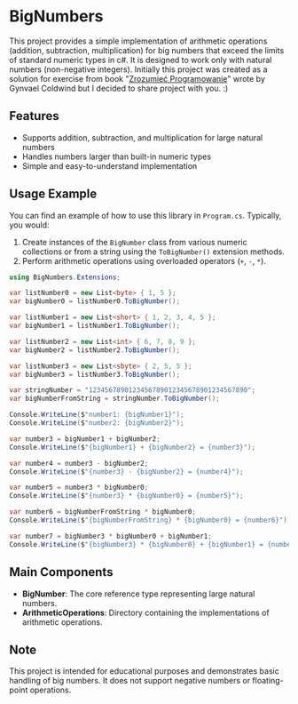 # BigNumbers

This project provides a simple implementation of arithmetic operations (addition, subtraction, multiplication) for big numbers that exceed the limits of standard numeric types in c#. It is designed to work only with natural numbers (non-negative integers).
Initially this project was created as a solution for exercise from book "[Zrozumieć Programowanie](https://zrozumiecprogramowanie.pl/#/mainPage)" wrote by Gynvael Coldwind but I decided to share project with you. :)

## Features

- Supports addition, subtraction, and multiplication for large natural numbers
- Handles numbers larger than built-in numeric types
- Simple and easy-to-understand implementation

## Usage Example

You can find an example of how to use this library in `Program.cs`. Typically, you would:

1. Create instances of the `BigNumber` class from various numeric collections or from a string using the `ToBigNumber()` extension methods.
2. Perform arithmetic operations using overloaded operators (`+`, `-`, `*`).

```csharp
using BigNumbers.Extensions;

var listNumber0 = new List<byte> { 1, 5 };
var bigNumber0 = listNumber0.ToBigNumber();

var listNumber1 = new List<short> { 1, 2, 3, 4, 5 };
var bigNumber1 = listNumber1.ToBigNumber();

var listNumber2 = new List<int> { 6, 7, 8, 9 };
var bigNumber2 = listNumber2.ToBigNumber();

var listNumber3 = new List<sbyte> { 2, 5, 5 };
var bigNumber3 = listNumber3.ToBigNumber();

var stringNumber = "1234567890123456789012345678901234567890";
var bigNumberFromString = stringNumber.ToBigNumber();

Console.WriteLine($"number1: {bigNumber1}");
Console.WriteLine($"number2: {bigNumber2}");

var number3 = bigNumber1 + bigNumber2;
Console.WriteLine($"{bigNumber1} + {bigNumber2} = {number3}");

var number4 = number3 - bigNumber2;
Console.WriteLine($"{number3} - {bigNumber2} = {number4}");

var number5 = number3 * bigNumber0;
Console.WriteLine($"{number3} * {bigNumber0} = {number5}");

var number6 = bigNumberFromString * bigNumber0;
Console.WriteLine($"{bigNumberFromString} * {bigNumber0} = {number6}");

var number7 = bigNumber3 * bigNumber0 + bigNumber1;
Console.WriteLine($"{bigNumber3} * {bigNumber0} + {bigNumber1} = {number7}");
```
## Main Components

- **BigNumber**: The core reference type representing large natural numbers.
- **ArithmeticOperations**: Directory containing the implementations of arithmetic operations.

## Note

This project is intended for educational purposes and demonstrates basic handling of big numbers. It does not support negative numbers or floating-point operations.
